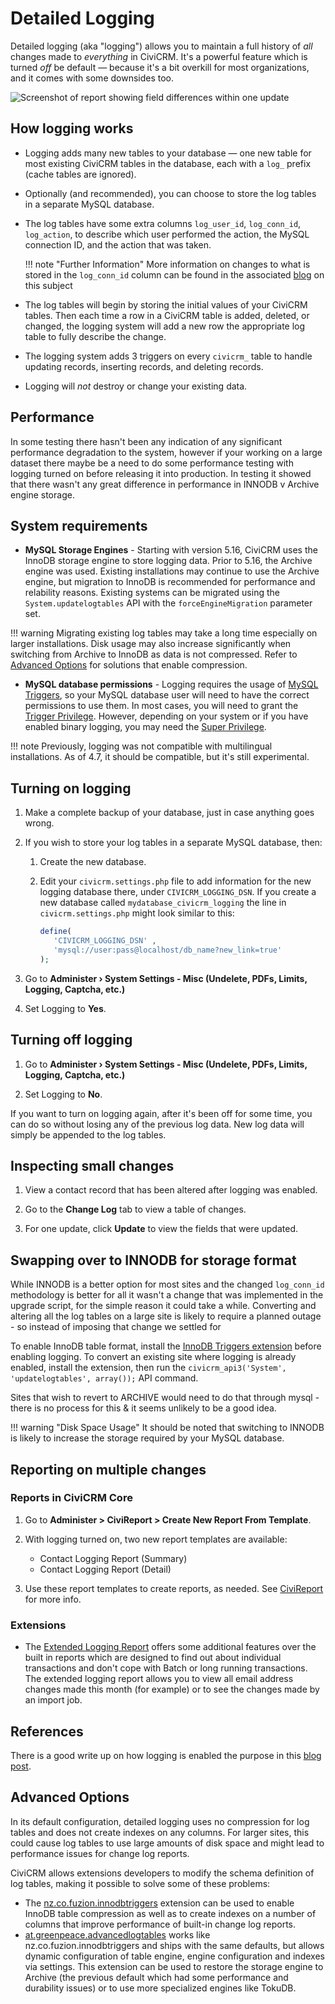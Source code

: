 # Detailed Logging

Detailed logging (aka "logging") allows you to maintain a full history of *all* changes made to *everything* in CiviCRM. It's a powerful feature which is turned *off* be default &mdash; because it's a bit overkill for most organizations, and it comes with some downsides too.

![Screenshot of report showing field differences within one update](/img/detailed-logging-report.png)


## How logging works

* Logging adds many new tables to your database &mdash; one new table for most existing CiviCRM tables in the database, each with a `log_` prefix (cache tables are ignored).

* Optionally (and recommended), you can choose to store the log tables in a separate MySQL database.

* The log tables have some extra columns `log_user_id`, `log_conn_id`, `log_action`, to describe which user performed the action, the MySQL connection ID, and the action that was taken.

    !!! note "Further Information"
        More information on changes to what is stored in the `log_conn_id` column can be found in the associated [blog](https://civicrm.org/blog/eileen/who-did-what-when) on this subject

* The log tables will begin by storing the initial values of your CiviCRM tables. Then each time a row in a CiviCRM table is added, deleted, or changed, the logging system will add a new row the appropriate log table to fully describe the change.

* The logging system adds 3 triggers on every `civicrm_` table to handle updating records, inserting records, and deleting records.

* Logging will _not_ destroy or change your existing data.

## Performance

In some testing there hasn't been any indication of any significant performance degradation to the system, however if your working on a large dataset there maybe be a need to do some performance testing with logging turned on before releasing it into production. In testing it showed that there wasn't any great difference in performance in INNODB v Archive engine storage.

## System requirements

* **MySQL Storage Engines** - Starting with version 5.16, CiviCRM uses the InnoDB storage engine to store logging data. Prior to 5.16, the Archive engine was used. Existing installations may continue to use the Archive engine, but migration to InnoDB is recommended for performance and relability reasons. Existing systems can be migrated using the `System.updatelogtables` API with the `forceEngineMigration` parameter set.

!!! warning
    Migrating existing log tables may take a long time especially on larger installations. Disk usage may also increase significantly when switching from Archive to InnoDB as data is not compressed. Refer to [Advanced Options](#advanced-options) for solutions that enable compression.

* **MySQL database permissions** - Logging requires the usage of [MySQL Triggers](https://dev.mysql.com/doc/en/triggers.html), so your MySQL database user will need to have the correct permissions to use them. In most cases, you will need to grant the [Trigger Privilege](https://dev.mysql.com/doc/en/privileges-provided.html#priv_trigger). However, depending on your system or if you have enabled binary logging, you may need the [Super Privilege](https://dev.mysql.com/doc/refman/5.7/en/privileges-provided.html#priv_super).

!!! note
    Previously, logging was not compatible with multilingual installations. As of 4.7, it should be compatible, but it's still experimental.


## Turning on logging

1. Make a complete backup of your database, just in case anything goes wrong.

1. If you wish to store your log tables in a separate MySQL database, then:

    1. Create the new database.

    1. Edit your `civicrm.settings.php` file to add information for the new logging database there, under `CIVICRM_LOGGING_DSN`. If you create a new database called `mydatabase_civicrm_logging` the line in `civicrm.settings.php` might look similar to this:

        ```php
        define(
           'CIVICRM_LOGGING_DSN' ,
           'mysql://user:pass@localhost/db_name?new_link=true'
        );
        ```
       
1. Go to **Administer › System Settings - Misc (Undelete, PDFs, Limits, Logging, Captcha, etc.)**

1. Set Logging to **Yes**.


## Turning off logging

1. Go to **Administer › System Settings - Misc (Undelete, PDFs, Limits, Logging, Captcha, etc.)**

1. Set Logging to **No**.

If you want to turn on logging again, after it's been off for some time, you can do so without losing any of the previous log data. New log data will simply be appended to the log tables.


## Inspecting small changes

1. View a contact record that has been altered after logging was enabled.

1. Go to the **Change Log** tab to view a table of changes.

1. For one update, click **Update** to view the fields that were updated.

## Swapping over to INNODB for storage format

While INNODB is a better option for most sites and the changed `log_conn_id` methodology is better for all it wasn't a change that was implemented in the upgrade script, for the simple reason it could take a while. Converting and altering all the log tables on a large site is likely to require a planned outage - so instead of imposing that change we settled for

To enable InnoDB table format, install the [InnoDB Triggers extension](https://github.com/eileenmcnaughton/nz.co.fuzion.innodbtriggers) before enabling logging. To convert an existing site where logging is already enabled, install the extension, then run the ```civicrm_api3('System', 'updatelogtables', array());``` API command.

Sites that wish to revert to ARCHIVE would need to do that through mysql - there is no process for this & it seems unlikely to be a good idea.

!!! warning "Disk Space Usage"
    It should be noted that switching to INNODB is likely to increase the storage required by your MySQL database.

## Reporting on multiple changes

### Reports in CiviCRM Core

1. Go to **Administer > CiviReport > Create New Report From Template**.

1. With logging turned on, two new report templates are available:
    * Contact Logging Report (Summary)
    * Contact Logging Report (Detail)

1. Use these report templates to create reports, as needed. See [CiviReport](https://docs.civicrm.org/user/en/latest/reporting/what-is-civireport/) for more info.

### Extensions

* The [Extended Logging Report](http://civicrm.org/extensions/extended-logging-report) offers some additional features over the built in reports which are designed to find out about individual transactions and don't cope with Batch or long running transactions. The extended logging report allows you to view all email address changes made this month (for example) or to see the changes made by an import job.

## References

There is a good write up on how logging is enabled the purpose in this [blog post](https://civicrm.org/blog/eileen/who-did-what-when).

## Advanced Options

In its default configuration, detailed logging uses no compression for log tables and does not create indexes on any columns. For larger sites, this could cause log tables to use large amounts of disk space and might lead to performance issues for change log reports.

CiviCRM allows extensions developers to modify the schema definition of log tables, making it possible to solve some of these problems:

* The [nz.co.fuzion.innodbtriggers](https://github.com/eileenmcnaughton/nz.co.fuzion.innodbtriggers) extension can be used to enable InnoDB table compression as well as to create indexes on a number of columns that improve performance of built-in change log reports.
* [at.greenpeace.advancedlogtables](https://github.com/greenpeace-cee/at.greenpeace.advancedlogtables) works like nz.co.fuzion.innodbtriggers and ships with the same defaults, but allows dynamic configuration of table engine, engine configuration and indexes via settings. This extension can be used to restore the storage engine to Archive (the previous default which had some performance and durability issues) or to use more specialized engines like TokuDB.

